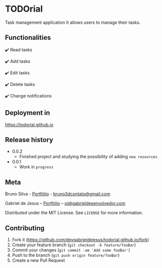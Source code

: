 # TODOrial

Task management application It allows users to manage their tasks.

## Functionalities

✔️ Read tasks

✔️ Add tasks

✔️ Edit tasks

✔️ Delete tasks

✔️ Change notifications

## Deployment in
https://todorial.github.io

## Release history

* 0.0.2
    * Finished project and studying the possibility of adding `new resources`
* 0.0.1
    * Work in `progress`

## Meta

Bruno Silva - [Portfólio](https://brunos3d.github.io/) - bruno3dcontato@gmail.com

Gabriel de Jesus – [Portfólio](https://www.gabrieldesenvolvedor.com/) – oi@gabrieldesenvolvedor.com

Distributed under the MIT License. See `LICENSE` for more information.


## Contributing

1. Fork it (<https://github.com/devgabrieldejesus/todorial.github.io/fork>)
2. Create your feature branch (`git checkout -b feature/fooBar`)
3. Commit your changes (`git commit -am 'Add some fooBar'`)
4. Push to the branch (`git push origin feature/fooBar`)
5. Create a new Pull Request
